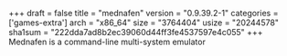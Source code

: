 +++
draft = false
title = "mednafen"
version = "0.9.39.2-1"
categories = ['games-extra']
arch = "x86_64"
size = "3764404"
usize = "20244578"
sha1sum = "222dda7ad8b2ec39060d44ff3fe4537597e4c055"
+++
Mednafen is a command-line multi-system emulator